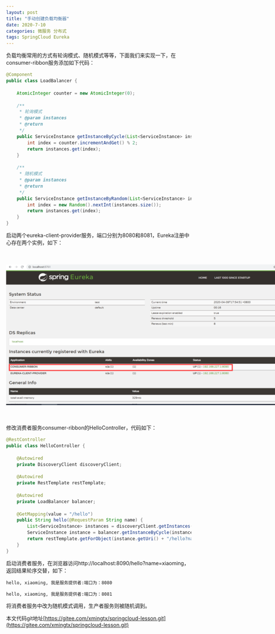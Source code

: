 ```yaml
---
layout: post
title: "手动创建负载均衡器"
date: 2020-7-10
categories: 微服务 分布式
tags: SpringCloud Eureka
--- 
```


负载均衡常用的方式有轮询模式、随机模式等等，下面我们来实现一下，在consumer-ribbon服务添加如下代码：

```java
@Component
public class LoadBalancer {

    AtomicInteger counter = new AtomicInteger(0);

    /**
     * 轮询模式
     * @param instances
     * @return
     */
    public ServiceInstance getInstanceByCycle(List<ServiceInstance> instances){
        int index = counter.incrementAndGet() % 2;
        return instances.get(index);
    }

    /**
     * 随机模式
     * @param instances
     * @return
     */
    public ServiceInstance getInstanceByRandom(List<ServiceInstance> instances){
        int index = new Random().nextInt(instances.size());
        return instances.get(index);
    }
}

```

启动两个eureka-client-provider服务，端口分别为8080和8081，Eureka注册中心存在两个实例，如下：

<div style="width:780px;height:384px;margin:50px auto">
    <img alt="ribbon1.png" src="/images/ribbon1.png" width="780" height="384"/>
</div>

修改消费者服务consumer-ribbon的HelloController，代码如下：

```java
@RestController
public class HelloController {

    @Autowired
    private DiscoveryClient discoveryClient;

    @Autowired
    private RestTemplate restTemplate;

    @Autowired
    private LoadBalancer balancer;

    @GetMapping(value = "/hello")
    public String hello(@RequestParam String name) {
        List<ServiceInstance> instances = discoveryClient.getInstances("eureka-client-provider");
        ServiceInstance instance = balancer.getInstanceByCycle(instances);
        return restTemplate.getForObject(instance.getUri() + "/hello?name=" + name, String.class);
    }
}
```

启动消费者服务，在浏览器访问http://localhost:8090/hello?name=xiaoming，返回结果轮序交替，如下：

```
hello, xiaoming, 我是服务提供者:端口为：8080
```
```
hello, xiaoming, 我是服务提供者:端口为：8081
```

将消费者服务中改为随机模式调用，生产者服务则被随机调到。

本文代码git地址[https://gitee.com/xmingtx/springcloud-lesson.git](https://gitee.com/xmingtx/springcloud-lesson.git)